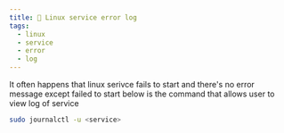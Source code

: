 ```yaml
---
title: 📜 Linux service error log
tags:
  - linux
  - service
  - error
  - log
---
```


It often happens that linux serivce fails to start and there's no error message except failed to start below is the command that allows user to view log of service

```bash
sudo journalctl -u <service>
```

